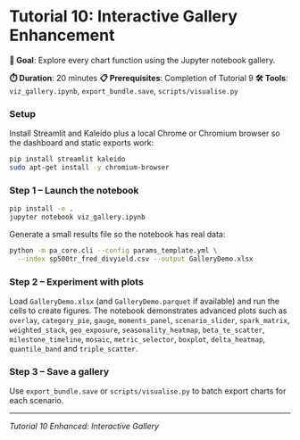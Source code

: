 # Tutorial 10: Interactive Gallery Enhancement

**🎯 Goal**: Explore every chart function using the Jupyter notebook gallery.

**⏱️ Duration**: 20 minutes
**📋 Prerequisites**: Completion of Tutorial 9
**🛠️ Tools**: `viz_gallery.ipynb`, `export_bundle.save`, `scripts/visualise.py`

### Setup

Install Streamlit and Kaleido plus a local Chrome or Chromium browser so the dashboard and static exports work:

```bash
pip install streamlit kaleido
sudo apt-get install -y chromium-browser
```

### Step 1 – Launch the notebook

```bash
pip install -e .
jupyter notebook viz_gallery.ipynb
```

Generate a small results file so the notebook has real data:

```bash
python -m pa_core.cli --config params_template.yml \
  --index sp500tr_fred_divyield.csv --output GalleryDemo.xlsx
```

### Step 2 – Experiment with plots

Load `GalleryDemo.xlsx` (and `GalleryDemo.parquet` if available) and run the cells to create figures. The notebook demonstrates advanced plots such as `overlay`, `category_pie`, `gauge`, `moments_panel`, `scenario_slider`, `spark_matrix`, `weighted_stack`, `geo_exposure`, `seasonality_heatmap`, `beta_te_scatter`, `milestone_timeline`, `mosaic`, `metric_selector`, `boxplot`, `delta_heatmap`, `quantile_band` and `triple_scatter`.

### Step 3 – Save a gallery

Use `export_bundle.save` or `scripts/visualise.py` to batch export charts for each scenario.

---

*Tutorial 10 Enhanced: Interactive Gallery*

